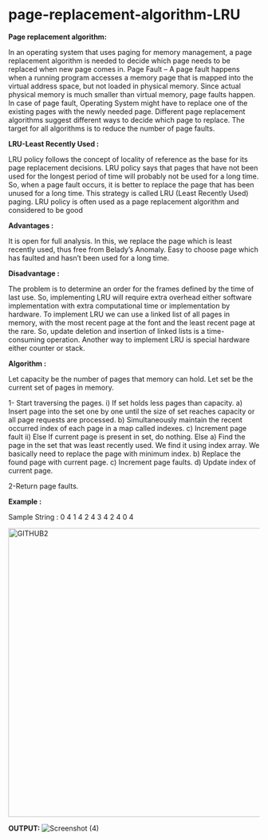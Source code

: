 # page-replacement-algorithm-LRU

**Page replacement algorithm:**

In an operating system that uses paging for memory management, a page replacement algorithm is needed to decide which page needs to be replaced when new page comes in. Page Fault – A page fault happens when a running program accesses a memory page that is mapped into the virtual address space, but not loaded in physical memory. Since actual physical memory is much smaller than virtual memory, page faults happen. In case of page fault, Operating System might have to replace one of the existing pages with the newly needed page. Different page replacement algorithms suggest different ways to decide which page to replace. The target for all algorithms is to reduce the number of page faults.

**LRU-Least Recently Used :**

LRU policy follows the concept of locality of reference as the base for its page replacement decisions. LRU policy says that pages that have not been used for the longest period of time will probably not be used for a long time. So, when a page fault occurs, it is better to replace the page that has been unused for a long time. This strategy is called LRU (Least Recently Used) paging. LRU policy is often used as a page replacement algorithm and considered to be good

**Advantages :**

It is open for full analysis. In this, we replace the page which is least recently used, thus free from Belady’s Anomaly. Easy to choose page which has faulted and hasn’t been used for a long time.

**Disadvantage :**

The problem is to determine an order for the frames defined by the time of last use. So, implementing LRU will require extra overhead either software implementation with extra computational time or implementation by hardware. To implement LRU we can use a linked list of all pages in memory, with the most recent page at the font and the least recent page at the rare. So, update deletion and insertion of linked lists is a time-consuming operation. Another way to implement LRU is special hardware either counter or stack.

**Algorithm :**

Let capacity be the number of pages that memory can hold. Let set be the current set of pages in memory.

1- Start traversing the pages. 
 i) If set holds less pages than capacity.
  a) Insert page into the set one by one until the size of set reaches capacity or all page requests are processed. 
  b) Simultaneously maintain the recent occurred index of each page in a map called indexes. 
  c) Increment page fault
 ii) Else If current page is present in set, do nothing. 
     Else 
  a) Find the page in the set that was least recently used. We find it using index array. We basically need to replace the page with minimum index. 
  b) Replace the found page with current page. 
  c) Increment page faults. 
  d) Update index of current page.

2-Return page faults.

**Example :**

Sample String : 0 4 1 4 2 4 3 4 2 4 0 4

<img width="580" alt="GITHUB2" src="https://user-images.githubusercontent.com/90513459/147381141-1030b814-961f-4f5b-b8a0-2314622fd341.png">

**OUTPUT:**
![Screenshot (4)](https://user-images.githubusercontent.com/90513459/147380774-55a36e1e-cab9-4a2c-8816-254fd54e4311.png)
